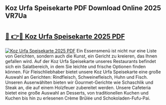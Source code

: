 ## Koz Urfa Speisekarte PDF Download Online 2025 VR7Ua

# <h2><a href="http://gc8z95f.nevu.top/?p=Koz+Urfa+Speisekarte">🔗 👉🔴 Koz Urfa Speisekarte 2025 PDF</a></h2>

[![Koz Urfa Speisekarte 2025 PDF](https://i.imgur.com/dBaPXMq.png)](http://gc8z95f.nevu.top/?p=Koz+Urfa+Speisekarte)
Ein Essensmenü ist nicht nur eine Liste von Gerichten, sondern auch die Kunst, ein Gericht zu kreieren, das Ihnen gefallen wird. Auf der Koz Urfa Speisekarte unseres Restaurants befindet sich ein Salatbereich, in dem Sie leichte und frische Optionen finden können. Für Fleischliebhaber bietet unsere Koz Urfa Speisekarte eine große Auswahl an Gerichten: Rindfleisch, Schweinefleisch, Huhn und Fisch. Unseren Auserwählten bieten wir Gourmet-Gerichte wie Schaschlik und Steak an, die auf einem Holzfeuer zubereitet werden. Unsere Cafeteria bietet eine große Auswahl an Desserts, von traditionellen Kuchen und Kuchen bis hin zu erlesenen Crème Brûlée und Schokoladen-Fufu-Pai.
